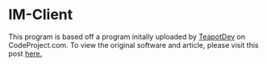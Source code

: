 # IM-Client

This program is based off a program initally uploaded by <a href="https://www.codeproject.com/script/Membership/View.aspx?mid=8062223">TeapotDev</a> on CodeProject.com. To view the original software and article, please visit this post <a href="https://www.codeproject.com/Articles/429144/Simple-Instant-Messenger-with-SSL-Encryption-in-Cs">here.</a>

